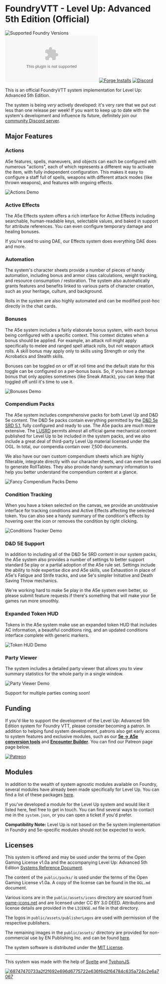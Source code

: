 # FoundryVTT - Level Up: Advanced 5th Edition (Official)

![Supported Foundry Versions](https://img.shields.io/endpoint?url=https://foundryshields.com/version?url=https://github.com/Pjb518/FoundryVTT-Level-Up-Official/releases/latest/download/system.json&color=blue)
![Latest Release Download Count](https://img.shields.io/github/downloads/Pjb518/FoundryVTT-Level-Up-Official/latest/a5e.zip)
[![Forge Installs](https://img.shields.io/badge/dynamic/json?label=Forge%20Installs&query=package.installs&suffix=%25&url=https%3A%2F%2Fforge-vtt.com%2Fapi%2Fbazaar%2Fpackage%2Fa5e&colorB=brightgreen)](https://forge-vtt.com/bazaar#package=a5e)
[![Discord](https://img.shields.io/discord/957965481455788032?label=A5e%20Foundry%20Discord)](https://discord.gg/XtkZ6RkN9E)

This is an official FoundryVTT system implementation for Level Up: Advanced 5th Edition.

The system is being *very* actively developed: it's very rare that we put out less than one release per week! If you want to keep up to date with the system's development and influence its future, definitely join our [community Discord server](https://discord.gg/XtkZ6RkN9E).

## Major Features

### Actions
A5e features, spells, maneuvers, and objects can each be configured with numerous "actions", each of which represents a different way to activate the item, with fully independent configuration. This makes it easy to configure a staff full of spells, weapons with different attack modes (like thrown weapons), and features with ongoing effects.

![Actions Demo](https://github.com/Pjb518/FoundryVTT-Level-Up-Official/blob/main/public/assets/github/actions.png)

### Active Effects
The A5e Effects system offers a rich interface for Active Effects including searchable, human-readable keys, selectable values, and baked in support for attribute references. You can even configure temporary damage and healing bonuses.

If you're used to using DAE, our Effects system does everything DAE does and more.

### Automation
The system's character sheets provide a number of pieces of handy automation, including bonus and armor class calculations, weight tracking, and resource consumption / restoration. The system also automatically grants features and benefits linked to various parts of character creation, such as your heritage, culture, and background.

Rolls in the system are also highly automated and can be modified post-hoc directly in the chat cards.

### Bonuses
The A5e system includes a fairly elaborate bonus system, with each bonus being configured with a specific context. This context dictates when a bonus should be applied. For example, an attack roll might apply specifically to melee and ranged spell attack rolls, but not weapon attack rolls. A skill bonus may apply only to skills using Strength or only the Acrobatics and Stealth skills.

Bonuses can be toggled on or off at roll time and the default state for this toggle can be configured on a per-bonus basis. So, if you have a damage bonus that only applies sometimes (like Sneak Attack), you can keep that toggled off until it's time to use it.

![Bonuses Demo](https://github.com/Pjb518/FoundryVTT-Level-Up-Official/blob/main/public/assets/github/bonuses.png)

### Compendium Packs
The A5e system includes comprehensive packs for both Level Up and D&D 5e content. The D&D 5e packs contain everything permitted by the [D&D 5e SRD 5.1](https://media.wizards.com/2023/downloads/dnd/SRD_CC_v5.1.pdf), fully configured and ready to use. The A5e packs are much more extensive. The [LUSRD](https://a5esrd.com/a5esrd) permits almost all official game mechanical content published for Level Up to be included in the system packs, and we also include a great deal of third-party Level Up material licensed under the OGL. In total, our compendia contain over 7,500 documents.

We also have our own custom compendium sheets which are highly filterable, integrate directly with our character sheets, and can even be used to generate RollTables. They also provide handy summary information to help you better understand the compendium content at a glance.

![Fancy Compendium Packs Demo](https://github.com/Pjb518/FoundryVTT-Level-Up-Official/blob/main/public/assets/github/system-packs.png)

### Condition Tracking
When you have a token selected on the canvas, we provide an unobtrusive interface for tracking conditions and Active Effects affecting the selected token. You can also see a handy summary of the condition's effects by hovering over the icon or removes the condition by right clicking.

![Conditions Tracker Demo](https://github.com/Pjb518/FoundryVTT-Level-Up-Official/blob/main/public/assets/github/conditions-tracker.png)

### D&D 5E Support
In addition to including all of the D&D 5e SRD content in our system packs, the A5e system also provides a number of settings to better support standard 5e play or a partial adoption of the A5e rule set. Settings include the ability to hide expertise dice and A5e skills, use Exhaustion in place of A5e's Fatigue and Strife tracks, and use 5e's simpler Initiative and Death Saving Throw mechanics.

We're working hard to make 5e play in the A5e system even better, so please submit feature requests if there's something that will make your 5e games run more smoothly.

### Expanded Token HUD
Tokens in the A5e system make use an expanded token HUD that includes AC information, a beautiful conditions ring, and an updated conditions interface complete with generic markers.

![Token HUD Demo](https://github.com/Pjb518/FoundryVTT-Level-Up-Official/blob/main/public/assets/github/token-hud.png)

### Party Viewer
The system includes a detailed party viewer that allows you to view summary statistics for the whole party in a single window.

![Party Viewer Demo](https://github.com/Pjb518/FoundryVTT-Level-Up-Official/blob/main/public/assets/github/party-viewer.png)

Support for multiple parties coming soon!

## Funding

If you'd like to support the development of the Level Up: Advanced 5th Edition system for Foundry VTT, please consider becoming a patron. In addition to helping fund system development, patrons also get early access to system features and exclusive modules, such as our **[5e → A5e conversion tools](https://www.patreon.com/posts/preview-5e-a5e-89802245)** and **[Encounter Builder](https://www.patreon.com/posts/preview-builder-92995236)**. You can find our Patreon page page below.

[![Patreon](https://img.shields.io/endpoint.svg?url=https%3A%2F%2Fshieldsio-patreon.vercel.app%2Fapi%3Fusername%3DForgemasterModules%26type%3Dpatrons&style=for-the-badge)](https://patreon.com/ForgemasterModules)

## Modules

In addition to the wealth of system agnostic modules available on Foundry, several modules have already been made specifically for Level Up. You can find a list of these packages [here](https://github.com/Pjb518/FoundryVTT-Level-Up-Official/wiki/Modules).

If you've developed a module for the Level Up system and would like it listed here, feel free to get in touch. You can find several ways to contact me in the `system.json`, or you can open a ticket if you'd prefer.

**Compatibility Note:** Level Up is not based on the 5e system implementation in Foundry and 5e-specific modules should not be expected to work.

## Licenses

This system is offered and may be used under the terms of the Open Gaming License v1.0a and the accompanying
Level Up: Advanced 5th Edition [Systems Reference Document](https://www.levelup5e.com/system-reference-document).

The content of the `public/packs/` is used under the terms of the Open Gaming License v1.0a. A copy of the license can be found in the `OGL.md` document.

Various icons are in the `public/assets/icons` directory are sourced from [game-icons.net](https://www.game-icons.net) and are licensed under CC BY 3.0 DEED. Attributions and license details are provided in the `LICENSE.md` file in that directory.

The logos in `public/assets/publisherLogos` are used with permission of the respective publishers.

The remaining images in the `public/assets/` directory are provided for non-commercial use by EN Publishing Inc. and can be found [here](https://www.enworld.org/newsimages/lu_monstrous_menagerie_tokens.zip).

The system software is distributed under the [MIT License](https://mit-license.org/).

---

This system was made with the help of [Svelte](https://svelte.dev/) and [TyphonJS](https://github.com/typhonjs-fvtt-lib/typhonjs).

[![68747470733a2f2f692e696d6775722e636f6d2f64784c635a724c2e6a7067](https://github.com/Pjb518/FoundryVTT-Level-Up-Official/assets/33249712/32006129-142e-43d1-8b7f-019a8cd1fc43)](https://github.com/typhonjs-fvtt-lib/typhonjs)
